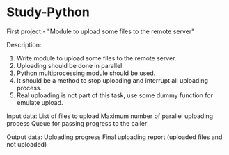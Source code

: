 # Study-Python

First project - "Module to upload some files to the remote server"

Description:
1. Write module to upload some files to the remote server.
2. Uploading should be done in parallel. 
3. Python multiprocessing module should be used.
4. It should be a method to stop uploading and interrupt all uploading process.
5. Real uploading is not part of this task, use some dummy function for emulate upload.

Input data:
List of files to upload
Maximum number of parallel uploading process
Queue for passing progress to the caller

Output data:
Uploading progress
Final uploading report (uploaded files and not uploaded)

